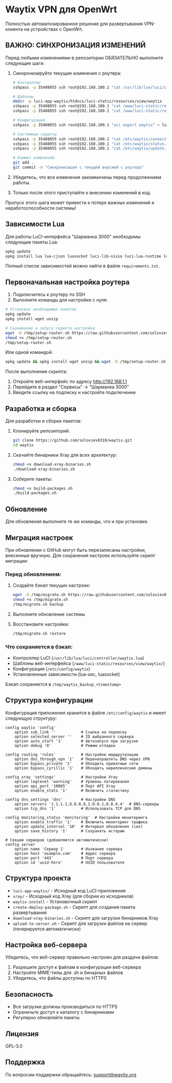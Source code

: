 # Waytix VPN для OpenWrt

Полностью автоматизированное решение для развертывания VPN-клиента на устройствах с OpenWrt.

## ВАЖНО: СИНХРОНИЗАЦИЯ ИЗМЕНЕНИЙ

Перед любыми изменениями в репозитории ОБЯЗАТЕЛЬНО выполните следующие шаги:

1. Синхронизируйте текущие изменения с роутера:
   ```bash
   # Контроллер
   sshpass -p 35408055 ssh root@192.168.100.1 "cat /usr/lib/lua/luci/controller/waytix.lua" > luci-app-waytix/luasrc/controller/waytix.lua
   
   # Шаблоны
   mkdir -p luci-app-waytix/htdocs/luci-static/resources/view/waytix
   sshpass -p 35408055 ssh root@192.168.100.1 "cat /www/luci-static/resources/view/waytix/control.htm" > luci-app-waytix/htdocs/luci-static/resources/view/waytix/control.htm
   sshpass -p 35408055 ssh root@192.168.100.1 "cat /www/luci-static/resources/view/waytix/status.htm" > luci-app-waytix/htdocs/luci-static/resources/view/waytix/status.htm
   
   # Конфигурация
   sshpass -p 35408055 ssh root@192.168.100.1 "uci export waytix" > luci-app-waytix/root/etc/config/waytix
   
   # Системные скрипты
   sshpass -p 35408055 ssh root@192.168.100.1 "cat /etc/waytix/connect.sh" > luci-app-waytix/root/etc/waytix/connect.sh
   sshpass -p 35408055 ssh root@192.168.100.1 "cat /etc/waytix/status.sh" > luci-app-waytix/root/etc/waytix/status.sh
   sshpass -p 35408055 ssh root@192.168.100.1 "cat /etc/waytix/update.sh" > luci-app-waytix/root/etc/waytix/update.sh
   
   # Коммит изменений
   git add .
   git commit -m "Синхронизация с текущей версией с роутера"
   ```

2. Убедитесь, что все изменения закоммичены перед продолжением работы.

3. Только после этого приступайте к внесению изменений в код.

Пропуск этого шага может привести к потере важных изменений и неработоспособности системы!

## Зависимости Lua

Для работы LuCI-интерфейса "Шарманка 3000" необходимы следующие пакеты Lua:

```bash
opkg update
opkg install lua lua-cjson luasocket luci-lib-nixio luci-lua-runtime luci-lib-ip luci-lib-jsonc luci-compat luci-theme-bootstrap luasec
```

Полный список зависимостей можно найти в файле `requirements.txt`.

## Первоначальная настройка роутера

1. Подключитесь к роутеру по SSH
2. Выполните команды для настройки с нуля:

```bash
# Установка необходимых пакетов
opkg update
opkg install wget unzip

# Скачивание и запуск скрипта настройки
wget -O /tmp/setup-router.sh https://raw.githubusercontent.com/soloviev6310/waytix/main/setup-router.sh
chmod +x /tmp/setup-router.sh
/tmp/setup-router.sh
```

Или одной командой:

```bash
opkg update && opkg install wget unzip && wget -O /tmp/setup-router.sh https://raw.githubusercontent.com/soloviev6310/waytix/main/setup-router.sh && chmod +x /tmp/setup-router.sh && /tmp/setup-router.sh
```

После выполнения скрипта:
1. Откройте веб-интерфейс по адресу http://192.168.1.1
2. Перейдите в раздел "Сервисы" -> "Шарманка 3000"
3. Введите ссылку на подписку и настройте подключение

## Разработка и сборка

Для разработки и сборки пакетов:

1. Клонируйте репозиторий:
   ```bash
   git clone https://github.com/soloviev6310/waytix.git
   cd waytix
   ```

2. Скачайте бинарники Xray для всех архитектур:
   ```bash
   chmod +x download-xray-binaries.sh
   ./download-xray-binaries.sh
   ```

3. Соберите пакеты:
   ```bash
   chmod +x build-packages.sh
   ./build-packages.sh
   ```

## Обновление

Для обновления выполните те же команды, что и при установке.

## Миграция настроек

При обновлении с GitHub могут быть перезаписаны настройки, внесенные вручную. Для сохранения настроек используйте скрипт миграции:

### Перед обновлением:
1. Создайте бэкап текущих настроек:
   ```bash
   wget -O /tmp/migrate.sh https://raw.githubusercontent.com/soloviev6310/waytix/main/migrate.sh
   chmod +x /tmp/migrate.sh
   /tmp/migrate.sh backup
   ```

2. Выполните обновление системы

3. Восстановите настройки:
   ```bash
   /tmp/migrate.sh restore
   ```

### Что сохраняется в бэкап:
- Контроллер LuCI (`/usr/lib/lua/luci/controller/waytix.lua`)
- Шаблоны веб-интерфейса (`/www/luci-static/resources/view/waytix/`)
- Конфигурация (`/etc/config/waytix`)
- Установленные зависимости (lua-sec, luasocket)

Бэкап сохраняется в `/tmp/waytix_backup_<timestamp>`

## Структура конфигурации

Конфигурация приложения хранится в файле `/etc/config/waytix` и имеет следующую структуру:

```
config waytix 'config'
    option sub_link ''           # Ссылка на подписку
    option selected_server ''    # ID выбранного сервера
    option auto_start '1'        # Автозапуск при загрузке
    option debug '0'             # Режим отладки

config routing 'rules'           # Настройки маршрутизации
    option dns_through_vpn '1'   # Перенаправлять DNS через VPN
    option bypass_private '1'    # Обходить приватные сети
    option bypass_cyrillic '1'   # Обходить кириллические домены

config xray 'settings'           # Настройки Xray
    option loglevel 'warning'    # Уровень логирования
    option api_port '10085'      # Порт API Xray
    option enable_stats '1'      # Включить статистику

config dns_settings 'dns'        # Настройки DNS
    option servers '1.1.1.1,8.8.8.8,1.0.0.1,8.8.4.4'  # DNS-серверы
    option tcp_dns '1'           # Использовать TCP для DNS

config monitoring_status 'monitoring'  # Настройки мониторинга
    option enable_traffic '1'    # Включить мониторинг трафика
    option update_interval '10'  # Интервал обновления (сек)
    option save_history '1'      # Сохранять историю

# Секции серверов (добавляются автоматически)
config server
    option name 'Сервер 1'       # Название сервера
    option host 'example.com'    # Адрес сервера
    option port '443'            # Порт сервера
    option id 'uuid-here'        # UUID пользователя
```

## Структура проекта

- `luci-app-waytix/` - Исходный код LuCI-приложения
- `xray/` - Исходный код Xray (для сборки из исходников)
- `waytix-install` - Установочный скрипт
- `create-deploy-package.sh` - Скрипт для создания пакета развертывания
- `download-xray-binaries.sh` - Скрипт для загрузки бинарников Xray
- `upload-to-server.sh` - Скрипт для загрузки файлов на сервер (генерируется автоматически)

## Настройка веб-сервера

Убедитесь, что веб-сервер правильно настроен для раздачи файлов:

1. Разрешите доступ к файлам в конфигурации веб-сервера
2. Настройте MIME-типы для .sh и бинарных файлов
3. Убедитесь, что файлы доступны по HTTPS

## Безопасность

- Все загрузки должны производиться по HTTPS
- Ограничьте доступ к каталогу с бинарниками
- Регулярно обновляйте пакеты

## Лицензия

GPL-3.0

## Поддержка

По вопросам поддержки обращайтесь: support@waytix.org

